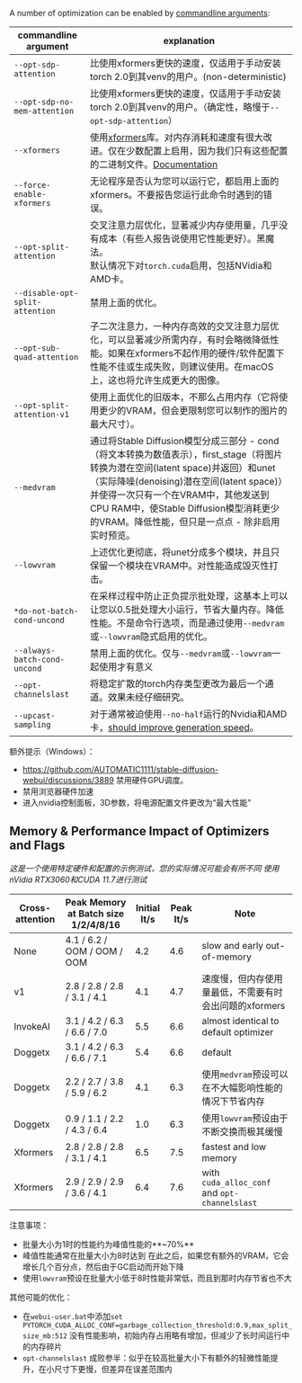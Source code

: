 A number of optimization can be enabled by [commandline arguments](Command-Line-Arguments-And-Settings):

| commandline argument           | explanation                                                                                                                                                                                                                                                                                                                                                                                                                          |
|--------------------------------|--------------------------------------------------------------------------------------------------------------------------------------------------------------------------------------------------------------------------------------------------------------------------------------------------------------------------------------------------------------------------------------------------------------------------------------|
| `--opt-sdp-attention` | 比使用xformers更快的速度，仅适用于手动安装torch 2.0到其venv的用户。(non-deterministic)
| `--opt-sdp-no-mem-attention` | 比使用xformers更快的速度，仅适用于手动安装torch 2.0到其venv的用户。（确定性，略慢于`--opt-sdp-attention`）
| `--xformers` | 使用[xformers](https://github.com/facebookresearch/xformers)库。对内存消耗和速度有很大改进。仅在少数配置上启用，因为我们只有这些配置的二进制文件。[Documentation](https://github.com/AUTOMATIC1111/stable-diffusion-webui/wiki/Xformers) |
| `--force-enable-xformers` | 无论程序是否认为您可以运行它，都启用上面的xformers。不要报告您运行此命令时遇到的错误。 |
| `--opt-split-attention` | 交叉注意力层优化，显著减少内存使用量，几乎没有成本（有些人报告说使用它性能更好）。黑魔法。<br/>默认情况下对`torch.cuda`启用，包括NVidia和AMD卡。 |
| `--disable-opt-split-attention` | 禁用上面的优化。 |
| `--opt-sub-quad-attention` | 子二次注意力，一种内存高效的交叉注意力层优化，可以显著减少所需内存，有时会略微降低性能。如果在xformers不起作用的硬件/软件配置下性能不佳或生成失败，则建议使用。在macOS上，这也将允许生成更大的图像。 |
| `--opt-split-attention-v1` | 使用上面优化的旧版本，不那么占用内存（它将使用更少的VRAM，但会更限制您可以制作的图片的最大尺寸）。 |
| `--medvram` | 通过将Stable Diffusion模型分成三部分 - cond（将文本转换为数值表示），first_stage（将图片转换为潜在空间(latent space)并返回）和unet（实际降噪(denoising)潜在空间(latent space)）并使得一次只有一个在VRAM中，其他发送到CPU RAM中，使Stable Diffusion模型消耗更少的VRAM。降低性能，但只是一点点 - 除非启用实时预览。 |
| `--lowvram` | 上述优化更彻底，将unet分成多个模块，并且只保留一个模块在VRAM中。对性能造成毁灭性打击。 |
| `*do-not-batch-cond-uncond` | 在采样过程中防止正负提示批处理，这基本上可以让您以0.5批处理大小运行，节省大量内存。降低性能。不是命令行选项，而是通过使用`--medvram`或`--lowvram`隐式启用的优化。 |
| `--always-batch-cond-uncond` | 禁用上面的优化。仅与`--medvram`或`--lowvram`一起使用才有意义 |
| `--opt-channelslast` | 将稳定扩散的torch内存类型更改为最后一个通道。效果未经仔细研究。 |
| `--upcast-sampling` | 对于通常被迫使用`--no-half`运行的Nvidia和AMD卡，[should improve generation speed](https://github.com/AUTOMATIC1111/stable-diffusion-webui/pull/8782)。


额外提示（Windows）：
- https://github.com/AUTOMATIC1111/stable-diffusion-webui/discussions/3889 禁用硬件GPU调度。
- 禁用浏览器硬件加速
- 进入nvidia控制面板，3D参数，将电源配置文件更改为“最大性能”

## Memory & Performance Impact of Optimizers and Flags

*这是一个使用特定硬件和配置的示例测试，您的实际情况可能会有所不同*
*使用nVidia RTX3060和CUDA 11.7进行测试*

| Cross-attention | Peak Memory at Batch size 1/2/4/8/16 | Initial It/s | Peak It/s | Note |
| --------------- | ------------------------------------ | -------- | --------- | ---- |
| None            | 4.1 / 6.2 / OOM / OOM / OOM | 4.2 | 4.6 | slow and early out-of-memory
| v1              | 2.8 / 2.8 / 2.8 / 3.1 / 4.1 | 4.1 | 4.7 | 速度慢，但内存使用量最低，不需要有时会出问题的xformers
| InvokeAI        | 3.1 / 4.2 / 6.3 / 6.6 / 7.0 | 5.5 | 6.6 | almost identical to default optimizer
| Doggetx         | 3.1 / 4.2 / 6.3 / 6.6 / 7.1 | 5.4 | 6.6 | default |
| Doggetx         | 2.2 / 2.7 / 3.8 / 5.9 / 6.2 | 4.1 | 6.3 | 使用`medvram`预设可以在不大幅影响性能的情况下节省内存
| Doggetx         | 0.9 / 1.1 / 2.2 / 4.3 / 6.4 | 1.0 | 6.3 | 使用`lowvram`预设由于不断交换而极其缓慢
| Xformers        | 2.8 / 2.8 / 2.8 / 3.1 / 4.1 | 6.5 | 7.5 | fastest and low memory
| Xformers        | 2.9 / 2.9 / 2.9 / 3.6 / 4.1 | 6.4 | 7.6 | with `cuda_alloc_conf` and `opt-channelslast`

注意事项：
- 批量大小为1时的性能约为峰值性能的**~70%**
- 峰值性能通常在批量大小为8时达到
  在此之后，如果您有额外的VRAM，它会增长几个百分点，然后由于GC启动而开始下降
- 使用`lowvram`预设在批量大小低于8时性能非常低，而且到那时内存节省也不大

其他可能的优化：
- 在`webui-user.bat`中添加`set PYTORCH_CUDA_ALLOC_CONF=garbage_collection_threshold:0.9,max_split_size_mb:512`
  没有性能影响，初始内存占用略有增加，但减少了长时间运行中的内存碎片
- `opt-channelslast`
  成败参半：似乎在较高批量大小下有额外的轻微性能提升，在小尺寸下更慢，但差异在误差范围内